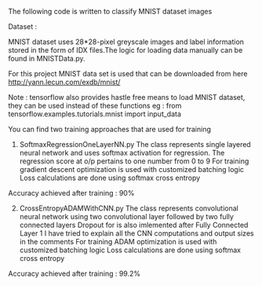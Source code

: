 The following code is written to classify MNIST dataset images

Dataset :

MNIST dataset uses 28*28-pixel greyscale images and label information stored in the form of IDX files.The logic for loading data manually can be found in MNISTData.py. 

For this project MNIST data set is used that can be downloaded from here
http://yann.lecun.com/exdb/mnist/

Note : tensorflow also provides hastle free means to load MNIST dataset, they can be used instead of these functions eg : from tensorflow.examples.tutorials.mnist import input_data

You can find two training approaches that are used for training

1. SoftmaxRegressionOneLayerNN.py
The class represents single layered neural network and uses softmax activation for regression. 
The regression score at o/p pertains to one number from 0 to 9
For training gradient descent optimization is used with customized batching logic
Loss calculations are done using softmax cross entropy

Accuracy achieved after training : 90%

2. CrossEntropyADAMWithCNN.py
The class represents convolutional neural network using two convolutional layer followed by two fully connected layers
Dropout for is also imlemented after Fully Connected Layer 1
I have tried to explain all the CNN computations and output sizes in the comments
For training ADAM optimization is used with customized batching logic
Loss calculations are done using softmax cross entropy

Accuracy achieved after training : 99.2%
